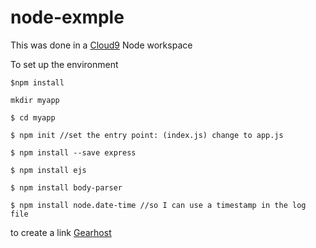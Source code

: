 # node-exmple

This was done in a [Cloud9](https://c9.io/login) Node workspace

To set up the environment
    
    $npm install
    
    mkdir myapp
	
	$ cd myapp
	
	$ npm init //set the entry point: (index.js) change to app.js

	$ npm install --save express
	
	$ npm install ejs
	
	$ npm install body-parser
	
	$ npm install node.date-time //so I can use a timestamp in the log file
	
	
    
to create a link [Gearhost](http://gearhost.com) 

